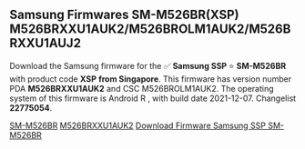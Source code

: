 <h2>Samsung Firmwares SM-M526BR(XSP) M526BRXXU1AUK2/M526BROLM1AUK2/M526BRXXU1AUJ2</h2>
Download the Samsung firmware for the ✅ <strong>Samsung SSP </strong> ⭐ <strong>SM-M526BR</strong> with product code <strong>XSP</strong> <strong> from Singapore</strong>. This firmware has version number PDA <strong>M526BRXXU1AUK2</strong> and CSC M526BROLM1AUK2. The operating system of this firmware is Android R , with build date 2021-12-07. Changelist <strong>22775054</strong>.


[SM-M526BR](https://samfirm.shop/samsung/model/SM-M526BR)
[M526BRXXU1AUK2](https://samfirm.shop/samsung/pda/M526BRXXU1AUK2)
[Download Firmware Samsung SSP SM-M526BR](https://samfirm.shop/samsung/firmware/481257)
